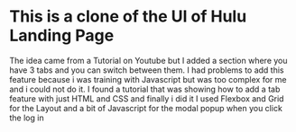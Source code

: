 # This is a clone of the UI of Hulu Landing Page
The idea came from a Tutorial on Youtube but I added a section where you have 3 tabs and you can switch between them.
I had problems to add this feature because i was training with Javascript but was too complex for me and i could not do it.
I found a tutorial that was showing how to add a tab feature with just HTML and CSS and finally i did it
I used Flexbox and Grid for the Layout and a bit of Javascript for the modal popup when you click the log in
